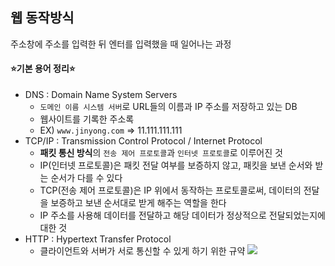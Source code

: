 ## 웹 동작방식
주소창에 주소를 입력한 뒤 엔터를 입력했을 때 일어나는 과정
#### :star:기본 용어 정리:star:
- DNS : Domain Name System Servers
  - `도메인 이름 시스템 서버`로 URL들의 이름과 IP 주소를 저장하고 있는 DB
  - 웹사이트를 기록한 주소록
  - EX) `www.jinyong.com` => 11.111.111.111 
- TCP/IP : Transmission Control Protocol / Internet Protocol
  - **패킷 통신 방식**의 `전송 제어 프로토콜`과 `인터넷 프로토콜`로 이루어진 것
  - IP(인터넷 프로토콜)은 패킷 전달 여부를 보증하지 않고, 패킷을 보낸 순서와 받는 순서가 다를 수 있다
  - TCP(전송 제어 프로토콜)은 IP 위에서 동작하는 프로토콜로써, 데이터의 전달을 보증하고 보낸 순서대로 받게 해주는 역할을 한다
  - IP 주소를 사용해 데이터를 전달하고 해당 데이터가 정상적으로 전달되었는지에 대한 것
- HTTP : Hypertext Transfer Protocol
  - 클라이언트와 서버가 서로 통신할 수 있게 하기 위한 규약
![](../frontend/image/%EC%9B%B9%20%EB%8F%99%EC%9E%91%EB%B0%A9%EC%8B%9D.PNG)